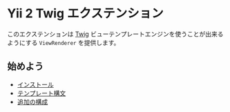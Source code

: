 Yii 2 Twig エクステンション
===========================

このエクステンションは [Twig](http://twig.sensiolabs.org/) ビューテンプレートエンジンを使うことが出来るようにする `ViewRenderer` を提供します。

始めよう
--------

* [インストール](installation.md)
* [テンプレート構文](template-syntax.md)
* [追加の構成](additional-configuration.md)